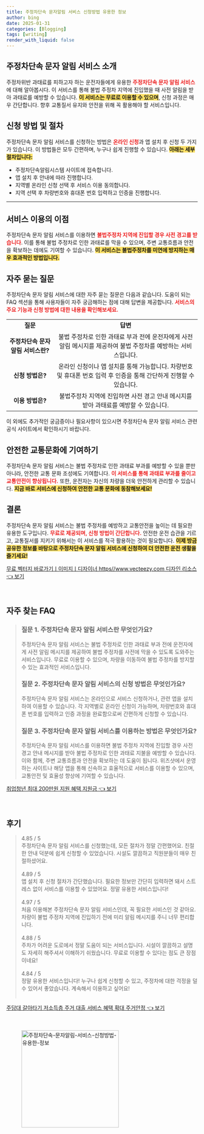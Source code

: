 ```yaml
---
title: 주정차단속 문자알림 서비스 신청방법 유용한 정보
author: bing
date: 2025-01-31
categories: [Blogging]
tags: [writing]
render_with_liquid: false
---
```



<h2 id='주정차단속 문자 알림 서비스 소개'>주정차단속 문자 알림 서비스 소개</h2>

<p>주정차위반 과태료를 피하고자 하는 운전자들에게 유용한 <b><span style="color: #ee2323;">주정차단속 문자 알림 서비스</span></b>에 대해 알아봅시다. 이 서비스를 통해 불법 주정차 지역에 진입했을 때 사전 알림을 받아 과태료를 예방할 수 있습니다. <b><span style="background-color: #ffe066;">이 서비스는 무료로 이용할 수 있으며</span></b>, 신청 과정은 매우 간단합니다. 향후 교통질서 유지와 안전을 위해 꼭 활용해야 할 서비스입니다.</p>

<h2 id='신청 방법 및 절차'>신청 방법 및 절차</h2>

<p>주정차단속 문자 알림 서비스를 신청하는 방법은 <b><span style="color: #ee2323;">온라인 신청</span></b>과 앱 설치 후 신청 두 가지가 있습니다. 이 방법들은 모두 간편하며, 누구나 쉽게 진행할 수 있습니다. <b><span style="background-color: #ffe066;">아래는 세부 절차입니다:</span></b></p>

<ul>
    <li>주정차단속알림시스템 사이트에 접속합니다.</li>
    <li>앱 설치 후 안내에 따라 진행합니다.</li>
    <li>지역별 온라인 신청 선택 후 서비스 이용 동의합니다.</li>
    <li>지역 선택 후 차량번호와 휴대폰 번호 입력하고 인증을 진행합니다.</li>
</ul>

<hr />

<h2 id='서비스 이용의 이점'>서비스 이용의 이점</h2>

<p>주정차단속 문자 알림 서비스를 이용하면 <b><span style="color: #ee2323;">불법주정차 지역에 진입할 경우 사전 경고를 받습니다</span></b>. 이를 통해 불법 주정차로 인한 과태료를 막을 수 있으며, 주변 교통흐름과 안전을 확보하는 데에도 기여할 수 있습니다. <b><span style="background-color: #ffe066;">이 서비스는 불법주정차를 미연에 방지하는 매우 효과적인 방법입니다.</span></b></p>

<h2 id='자주 묻는 질문'>자주 묻는 질문</h2>

<p>주정차단속 문자 알림 서비스에 대한 자주 묻는 질문은 다음과 같습니다. 도움이 되는 FAQ 섹션을 통해 사용자들이 자주 궁금해하는 점에 대해 답변을 제공합니다. <b><span style="color: #ee2323;">서비스의 주요 기능과 신청 방법에 대한 내용을 확인해보세요.</span></b></p>

<table>
    <tr>
        <td style="text-align: center; height: 17px;"><b>질문</b></td>
        <td style="text-align: center; height: 17px;"><b>답변</b></td>
    </tr>
    <tr>
        <td style="text-align: center; height: 17px;"><b>주정차단속 문자 알림 서비스란?</b></td>
        <td style="text-align: center; height: 17px;">불법 주정차로 인한 과태료 부과 전에 운전자에게 사전 알림 메시지를 제공하여 불법 주정차를 예방하는 서비스입니다.</td>
    </tr>
    <tr>
        <td style="text-align: center; height: 17px;"><b>신청 방법은?</b></td>
        <td style="text-align: center; height: 17px;">온라인 신청이나 앱 설치를 통해 가능합니다. 차량번호 및 휴대폰 번호 입력 후 인증을 통해 간단하게 진행할 수 있습니다.</td>
    </tr>
    <tr>
        <td style="text-align: center; height: 17px;"><b>이용 방법은?</b></td>
        <td style="text-align: center; height: 17px;">불법주정차 지역에 진입하면 사전 경고 안내 메시지를 받아 과태료를 예방할 수 있습니다.</td>
    </tr>
</table>

<p>이 외에도 추가적인 궁금증이나 필요사항이 있으시면 주정차단속 문자 알림 서비스 관련 공식 사이트에서 확인하시기 바랍니다.</p>

<h2 id='안전한 교통문화에 기여하기'>안전한 교통문화에 기여하기</h2>

<p>주정차단속 문자 알림 서비스는 불법 주정차로 인한 과태료 부과를 예방할 수 있을 뿐만 아니라, 안전한 교통 문화 조성에도 기여합니다. <b><span style="color: #ee2323;">이 서비스를 통해 과태료 부과를 줄이고 교통안전이 향상됩니다.</span></b> 또한, 운전자는 자신의 차량을 더욱 안전하게 관리할 수 있습니다. <b><span style="background-color: #ffe066;">지금 바로 서비스에 신청하여 안전한 교통 문화에 동참해보세요!</span></b></p>

<h2 id='결론'>결론</h2>

<p>주정차단속 문자 알림 서비스는 불법 주정차를 예방하고 교통안전을 높이는 데 필요한 유용한 도구입니다. <b><span style="color: #ee2323;">무료로 제공되며, 신청 방법이 간단합니다.</span></b> 안전한 운전 습관을 기르고, 교통질서를 지키기 위해서는 이 서비스를 적극 활용하는 것이 필요합니다. <b><span style="background-color: #ffe066;">이제 방금 공유한 정보를 바탕으로 주정차단속 문자 알림 서비스에 신청하여 더 안전한 운전 생활을 즐기세요!</span></b></p>


<p><a class="click-button" title="무료 벡터지 바로가기ㅣ이미지ㅣ디자이너 https//www.vecteezy.com 디자인 리소스" href="https://aptwhite.github.io/posts/%EB%AC%B4%EB%A3%8C-%EB%B2%A1%ED%84%B0%EC%A7%80-%EB%B0%94%EB%A1%9C%EA%B0%80%EA%B8%B0%E3%85%A3%EC%9D%B4%EB%AF%B8%EC%A7%80%E3%85%A3%EB%94%94%EC%9E%90%EC%9D%B4%EB%84%88-httpswww.vecteezy.com-%EB%94%94%EC%9E%90%EC%9D%B8-%EB%A6%AC%EC%86%8C%EC%8A%A4/" rel="dofollow">무료 벡터지 바로가기ㅣ이미지ㅣ디자이너 https//www.vecteezy.com 디자인 리소스 👈 보기</a></p><br>
<h2 id='자주_찾는_FAQ'>자주 찾는 FAQ</h2>
<div itemscope="" itemtype="https://schema.org/FAQPage"> 
<blockquote> 
<div itemscope="" itemprop="mainEntity" itemtype="https://schema.org/Question"> 
<h3 itemprop="name">질문 1. 주정차단속 문자 알림 서비스란 무엇인가요?</h3> 
<div itemscope="" itemprop="acceptedAnswer" itemtype="https://schema.org/Answer"> 
<span itemprop="text"> 
<p>주정차단속 문자 알림 서비스는 불법 주정차로 인한 과태료 부과 전에 운전자에게 사전 알림 메시지를 제공하여 불법 주정차를 사전에 막을 수 있도록 도와주는 서비스입니다. 무료로 이용할 수 있으며, 차량을 이동하여 불법 주정차를 방지할 수 있는 효과적인 서비스입니다.</p> 
</span> 
</div> 
</div> 

<div itemscope="" itemprop="mainEntity" itemtype="https://schema.org/Question"> 
<h3 itemprop="name">질문 2. 주정차단속 문자 알림 서비스의 신청 방법은 무엇인가요?</h3> 
<div itemscope="" itemprop="acceptedAnswer" itemtype="https://schema.org/Answer"> 
<span itemprop="text"> 
<p>주정차단속 문자 알림 서비스는 온라인으로 서비스 신청하거나, 관련 앱을 설치하여 이용할 수 있습니다. 각 지역별로 온라인 신청이 가능하며, 차량번호와 휴대폰 번호를 입력하고 인증 과정을 완료함으로써 간편하게 신청할 수 있습니다.</p> 
</span> 
</div> 
</div> 

<div itemscope="" itemprop="mainEntity" itemtype="https://schema.org/Question"> 
<h3 itemprop="name">질문 3. 주정차단속 문자 알림 서비스를 이용하는 방법은 무엇인가요?</h3> 
<div itemscope="" itemprop="acceptedAnswer" itemtype="https://schema.org/Answer"> 
<span itemprop="text"> 
<p>주정차단속 문자 알림 서비스를 이용하면 불법 주정차 지역에 진입할 경우 사전 경고 안내 메시지를 받아 불법 주정차로 인한 과태료 지불을 예방할 수 있습니다. 이와 함께, 주변 교통흐름과 안전을 확보하는 데 도움이 됩니다. 위즈샷에서 운영하는 사이트나 해당 앱을 통해 신속하고 효율적으로 서비스를 이용할 수 있으며, 교통안전 및 효율성 향상에 기여할 수 있습니다.</p> 
</span> 
</div> 
</div> 
</blockquote> 
</div>
<p><a class="click-button" title="취업청년 최대 200만원 지원 혜택 지원금" href="https://aptwhite.github.io/posts/%EC%B7%A8%EC%97%85%EC%B2%AD%EB%85%84-%EC%B5%9C%EB%8C%80-200%EB%A7%8C%EC%9B%90-%EC%A7%80%EC%9B%90-%ED%98%9C%ED%83%9D-%EC%A7%80%EC%9B%90%EA%B8%88/" rel="dofollow">취업청년 최대 200만원 지원 혜택 지원금 👈 보기</a></p><br>
<h2 id='후기'>후기</h2>
<div itemscope itemtype="https://schema.org/Product">
  <blockquote>
  <div itemprop="review" itemscope itemtype="https://schema.org/Review">
      <div itemprop="reviewRating" itemscope itemtype="https://schema.org/Rating"> <span itemprop="ratingValue">4.85</span> / <span itemprop="bestRating">5</span> </div>
      <span itemprop="reviewBody">주정차단속 문자 알림 서비스를 신청했는데, 모든 절차가 정말 간편했어요. 친절한 안내 덕분에 쉽게 신청할 수 있었습니다. 시설도 깔끔하고 직원분들이 매우 친절하셨어요.</span>
  </div>
  <br>
  <div itemprop="review" itemscope itemtype="https://schema.org/Review">
      <div itemprop="reviewRating" itemscope itemtype="https://schema.org/Rating"> <span itemprop="ratingValue">4.89</span> / <span itemprop="bestRating">5</span> </div>
      <span itemprop="reviewBody">앱 설치 후 신청 절차가 간단했습니다. 필요한 정보만 간단히 입력하면 돼서 스트레스 없이 서비스를 이용할 수 있었어요. 정말 유용한 서비스입니다!</span>
  </div>
  <br>
  <div itemprop="review" itemscope itemtype="https://schema.org/Review">
      <div itemprop="reviewRating" itemscope itemtype="https://schema.org/Rating"> <span itemprop="ratingValue">4.97</span> / <span itemprop="bestRating">5</span> </div>
      <span itemprop="reviewBody">처음 이용해본 주정차단속 문자 알림 서비스인데, 꼭 필요한 서비스인 것 같아요. 차량이 불법 주정차 지역에 진입하기 전에 미리 알림 메시지를 주니 너무 편리합니다.</span>
  </div>
  <br>
  <div itemprop="review" itemscope itemtype="https://schema.org/Review">
      <div itemprop="reviewRating" itemscope itemtype="https://schema.org/Rating"> <span itemprop="ratingValue">4.88</span> / <span itemprop="bestRating">5</span> </div>
      <span itemprop="reviewBody">주차가 어려운 도로에서 정말 도움이 되는 서비스입니다. 시설이 깔끔하고 설명도 자세히 해주셔서 이해하기 쉬웠습니다. 무료로 이용할 수 있다는 점도 큰 장점이네요!</span>
  </div>
  <br>
  <div itemprop="review" itemscope itemtype="https://schema.org/Review">
      <div itemprop="reviewRating" itemscope itemtype="https://schema.org/Rating"> <span itemprop="ratingValue">4.84</span> / <span itemprop="bestRating">5</span> </div>
      <span itemprop="reviewBody">정말 유용한 서비스입니다! 누구나 쉽게 신청할 수 있고, 주정차에 대한 걱정을 덜 수 있어서 좋았습니다. 계속해서 이용하고 싶어요!</span>
  </div>
  <br>
  </blockquote>
</div>
<p><a class="click-button" title="주담대 갈아타기 저소득층 주거 대출 서비스 혜택 확대 주거안정" href="https://aptwhite.github.io/posts/%EC%A3%BC%EB%8B%B4%EB%8C%80-%EA%B0%88%EC%95%84%ED%83%80%EA%B8%B0-%EC%A0%80%EC%86%8C%EB%93%9D%EC%B8%B5-%EC%A3%BC%EA%B1%B0-%EB%8C%80%EC%B6%9C-%EC%84%9C%EB%B9%84%EC%8A%A4-%ED%98%9C%ED%83%9D-%ED%99%95%EB%8C%80-%EC%A3%BC%EA%B1%B0%EC%95%88%EC%A0%95/" rel="dofollow">주담대 갈아타기 저소득층 주거 대출 서비스 혜택 확대 주거안정 👈 보기</a></p><br>
<figure class="image"><img src="https://aptwhite.github.io/assets/img/thumbnail/주정차단속-문자알림-서비스-신청방법-유용한-정보.webp" alt="주정차단속-문자알림-서비스-신청방법-유용한-정보" width="256" height="256"></figure>